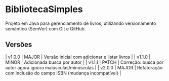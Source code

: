 # BibliotecaSimples

Projeto em Java para gerenciamento de livros, utilizando versionamento semântico (SemVer) com Git e GitHub.

## Versões

| v1.0.0  | MAJOR  | Versão inicial com adicionar e listar livros                          |
| v1.1.0  | MINOR  | Adicionada busca por autor                                            |
| v1.1.1  | PATCH  | Correção: busca por autor agora ignora maiúsculas/minúsculas         |
| v2.0.0  | MAJOR  | Refatoração com inclusão do campo ISBN (mudança incompatível)        |

